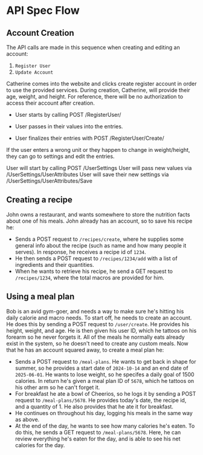# API Spec Flow

## Account Creation

The API calls are made in this sequence when creating and editing an account:

1. `Register User`
2. `Update Account`

Catherine comes into the website and clicks create register account in order to use the provided services. During creation, Catherine, will provide their age, weight, and height. For reference, there will be no authorization to access their account after creation.

-   User starts by calling POST /RegisterUser/

-   User passes in their values into the entries.

-   User finalizes their entries with POST /RegisterUser/Create/

If the user enters a wrong unit or they happen to change in weight/height, they can go to settings and edit the entries.

User will start by calling POST /UserSettings
User will pass new values via /UserSettings/UserAttributes
User will save their new settings via /UserSettings/UserAttributes/Save

## Creating a recipe

John owns a restaurant, and wants somewhere to store the nutrition facts about one of his meals. John already has an account, so to save his recipe he:

-   Sends a POST request to `/recipes/create`, where he supplies some general info about the recipe (such as name and how many people it serves). In response, he receives a recipe id of `1234`.
-   He then sends a POST request to `/recipes/1234/add` with a list of ingredients and their quantities.
-   When he wants to retrieve his recipe, he send a GET request to `/recipes/1234`, where the total macros are provided for him.

## Using a meal plan

Bob is an avid gym-goer, and needs a way to make sure he's hitting his daily calorie and macro needs. To start off, he needs to create an account. He does this by sending a POST request to `/user/create`. He provides his height, weight, and age. He is then given his user ID, which he tattoos on his forearm so he never forgets it. All of the meals he normally eats already exist in the system, so he doesn't need to create any custom meals. Now that he has an account squared away, to create a meal plan he:

-   Sends a POST request to `/meal-plans`. He wants to get back in shape for summer, so he provides a start date of `2024-10-14` and an end date of `2025-06-01`. He wants to lose weight, so he specifes a daily goal of 1500 calories. In return he's given a meal plan ID of `5678`, which he tattoos on his other arm so he can't forget it.
-   For breakfast he ate a bowl of Cheerios, so he logs it by sending a POST request to `/meal-plans/5678`. He provides today's date, the recipe id, and a quantity of 1. He also provides that he ate it for breakfast.
-   He continues on throughout his day, logging his meals in the same way as above.
-   At the end of the day, he wants to see how many calories he's eaten. To do this, he sends a GET request to `/meal-plans/5678`. Here, he can review everything he's eaten for the day, and is able to see his net calories for the day.
